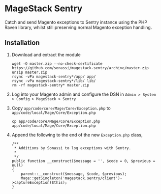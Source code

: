 # MageStack Sentry

Catch and send Magento exceptions to Sentry instance using the PHP Raven library, whilst still preserving normal Magento exception handling.

## Installation

 1. Download and extract the module

    ~~~~
    wget -O master.zip --no-check-certificate https://github.com/sonassi/magestack-sentry/archive/master.zip
    unzip master.zip
    rsync -vPa magestack-sentry*/app/ app/
    rsync -vPa magestack-sentry*/lib/ lib/
    rm -rf magestack-sentry* master.zip
    ~~~~

1. Log into your Magento admin and configure the DSN in `Admin > System > Config > MageStack > Sentry`

1. Copy `app/code/core/Mage/Core/Exception.php` to `app/code/local/Mage/Core/Exception.php`

   ~~~~
   cp app/code/core/Mage/Core/Exception.php app/code/local/Mage/Core/Exception.php
   ~~~~

1. Append the following to the end of the new `Exception.php` class,

   ~~~~
   /**
    * Additions by Sonassi to log exceptions with Sentry.
    *
    */
   public function __construct($message = '', $code = 0, $previous = null)
   {
       parent::__construct($message, $code, $previous);
       Mage::getSingleton('magestack.sentry/client')->captureException($this);
   }
   ~~~~